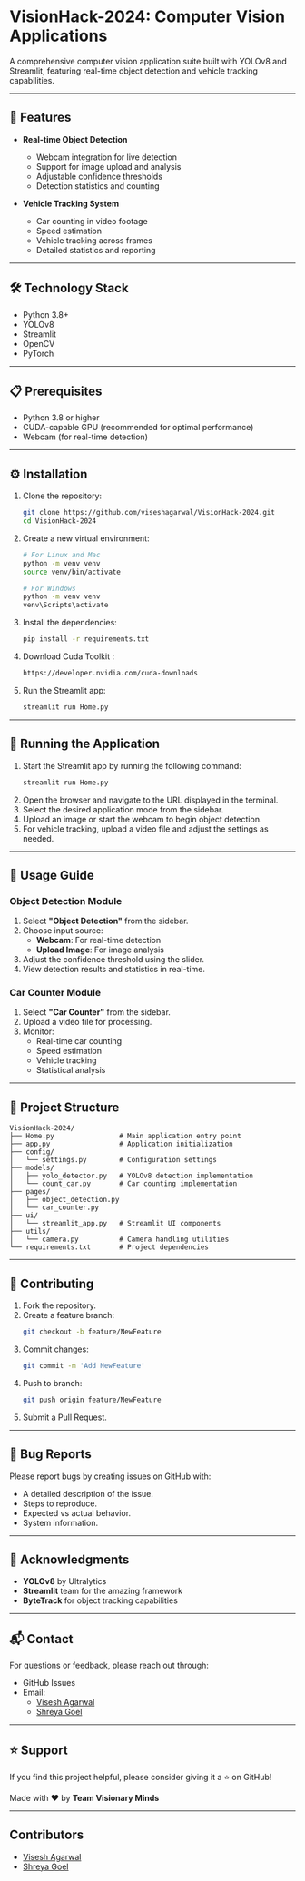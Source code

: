 # VisionHack-2024: Computer Vision Applications

A comprehensive computer vision application suite built with YOLOv8 and Streamlit, featuring real-time object detection and vehicle tracking capabilities.

---

## 🌟 Features

- **Real-time Object Detection**

  - Webcam integration for live detection
  - Support for image upload and analysis
  - Adjustable confidence thresholds
  - Detection statistics and counting

- **Vehicle Tracking System**
  - Car counting in video footage
  - Speed estimation
  - Vehicle tracking across frames
  - Detailed statistics and reporting

---

## 🛠️ Technology Stack

- Python 3.8+
- YOLOv8
- Streamlit
- OpenCV
- PyTorch

---

## 📋 Prerequisites

- Python 3.8 or higher
- CUDA-capable GPU (recommended for optimal performance)
- Webcam (for real-time detection)

---

## ⚙️ Installation

1. Clone the repository:

   ```bash
   git clone https://github.com/viseshagarwal/VisionHack-2024.git
   cd VisionHack-2024
   ```

2. Create a new virtual environment:

   ```bash
   # For Linux and Mac
   python -m venv venv
   source venv/bin/activate

   # For Windows
   python -m venv venv
   venv\Scripts\activate
   ```

3. Install the dependencies:

   ```bash
   pip install -r requirements.txt
   ```

4. Download Cuda Toolkit :

   ```bash
   https://developer.nvidia.com/cuda-downloads
   ```

5. Run the Streamlit app:
   ```bash
   streamlit run Home.py
   ```

---

## 🚀 Running the Application

1. Start the Streamlit app by running the following command:
   ```bash
   streamlit run Home.py
   ```
2. Open the browser and navigate to the URL displayed in the terminal.
3. Select the desired application mode from the sidebar.
4. Upload an image or start the webcam to begin object detection.
5. For vehicle tracking, upload a video file and adjust the settings as needed.

---

## 📱 Usage Guide

### Object Detection Module

1. Select **"Object Detection"** from the sidebar.
2. Choose input source:
   - **Webcam**: For real-time detection
   - **Upload Image**: For image analysis
3. Adjust the confidence threshold using the slider.
4. View detection results and statistics in real-time.

### Car Counter Module

1. Select **"Car Counter"** from the sidebar.
2. Upload a video file for processing.
3. Monitor:
   - Real-time car counting
   - Speed estimation
   - Vehicle tracking
   - Statistical analysis

---

## 📁 Project Structure

```
VisionHack-2024/
├── Home.py                # Main application entry point
├── app.py                 # Application initialization
├── config/
│   └── settings.py        # Configuration settings
├── models/
│   ├── yolo_detector.py   # YOLOv8 detection implementation
│   └── count_car.py       # Car counting implementation
├── pages/
│   ├── object_detection.py
│   └── car_counter.py
├── ui/
│   └── streamlit_app.py   # Streamlit UI components
├── utils/
│   └── camera.py          # Camera handling utilities
└── requirements.txt       # Project dependencies
```

---

## 🤝 Contributing

1. Fork the repository.
2. Create a feature branch:
   ```bash
   git checkout -b feature/NewFeature
   ```
3. Commit changes:
   ```bash
   git commit -m 'Add NewFeature'
   ```
4. Push to branch:
   ```bash
   git push origin feature/NewFeature
   ```
5. Submit a Pull Request.

---

## 🐛 Bug Reports

Please report bugs by creating issues on GitHub with:

- A detailed description of the issue.
- Steps to reproduce.
- Expected vs actual behavior.
- System information.

---

## 🙏 Acknowledgments

- **YOLOv8** by Ultralytics
- **Streamlit** team for the amazing framework
- **ByteTrack** for object tracking capabilities

---

## 📬 Contact

For questions or feedback, please reach out through:

- GitHub Issues
- Email:
  - [Visesh Agarwal](mailto:viseshagarwal@outlook.com)
  - [Shreya Goel](mailto:shreyagoel9560@gmail.com)

---

## ⭐ Support

If you find this project helpful, please consider giving it a ⭐ on GitHub!

Made with ❤️ by **Team Visionary Minds**

---

## Contributors

- [Visesh Agarwal](https://www.linkedin.com/in/viseshagarwal/)
- [Shreya Goel](https://www.linkedin.com/in/shreya-goel-94694422a/)
